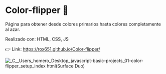 # Color-flipper 🎨
Página para obtener desde colores primarios hasta colores completamente al azar.

Realizado con: HTML, CSS, JS

👉 Link: https://rox651.github.io/Color-flipper/

![_C__Users_homero_Desktop_javascript-basic-projects_01-color-flipper_setup_index html(Surface Duo)](https://user-images.githubusercontent.com/96498455/149680821-9155665d-09f9-4f0c-b4e4-42ec3c305909.png)
